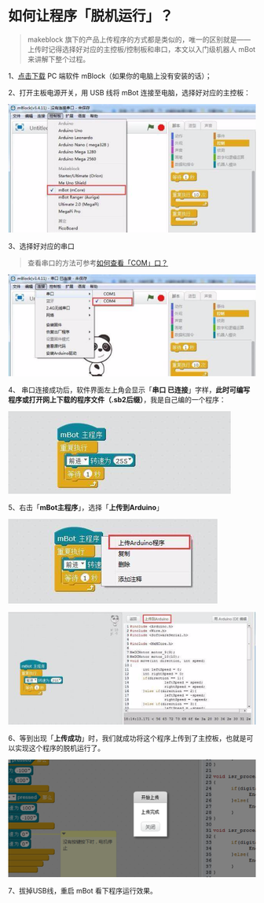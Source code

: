 # 如何让程序「脱机运行」？

> makeblock 旗下的产品上传程序的方式都是类似的，唯一的区别就是——上传时记得选择好对应的主控板/控制板和串口，本文以入门级机器人 mBot 来讲解下整个过程。

1、[点击下载](http://www.mblock.cc/zh-home/software/mblock/mblock3/) PC 端软件 mBlock（如果你的电脑上没有安装的话）；

2、打开主板电源开关，用 USB 线将 mBot 连接至电脑，选择好对应的主控板：

![](../.gitbook/assets/image%20%2826%29.png)

3、选择好对应的串口

> 查看串口的方法可参考[如何查看「COM」口？](ru-he-cha-kan-zhu-ban-de-com-kou.md)

![](../.gitbook/assets/image%20%2812%29.png)

4、 串口连接成功后，软件界面左上角会显示「**串口 已连接**」字样，**此时可编写程序或打开网上下载的程序文件（.sb2后缀）**，我是自己编的一个程序：

![](../.gitbook/assets/image%20%2821%29.png)

5、右击「**mBot主程序**」，选择「**上传到Arduino**」

![](../.gitbook/assets/image%20%2822%29.png)

![](../.gitbook/assets/image%20%2825%29.png)

6、等到出现「**上传成功**」时，我们就成功将这个程序上传到了主控板，也就是可以实现这个程序的脱机运行了。

![](../.gitbook/assets/image%20%2811%29.png)

7、拔掉USB线，重启 mBot 看下程序运行效果。

